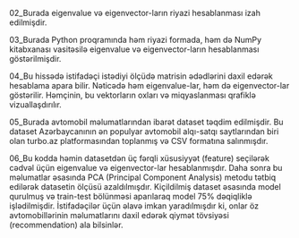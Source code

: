 02_Burada eigenvalue və eigenvector-ların riyazi hesablanması izah edilmişdir.



03_Burada Python proqramında həm riyazi formada, həm də NumPy kitabxanası vasitəsilə eigenvalue və eigenvector-ların hesablanması göstərilmişdir.



04_Bu hissədə istifadəçi istədiyi ölçüdə matrisin ədədlərini daxil edərək hesablama apara bilir. Nəticədə həm eigenvalue-lar, həm də eigenvector-lar göstərilir. Həmçinin, bu vektorların oxları və miqyaslanması qrafiklə vizuallaşdırılır.



05_Burada avtomobil məlumatlarından ibarət dataset təqdim edilmişdir. Bu dataset Azərbaycanının ən populyar avtomobil alqı-satqı saytlarından biri olan turbo.az platformasından toplanmış və CSV formatına salınmışdır.



06_Bu kodda həmin datasetdən üç fərqli xüsusiyyət (feature) seçilərək cədvəl üçün eigenvalue və eigenvector-lar hesablanmışdır. Daha sonra bu məlumatlar əsasında PCA (Principal Component Analysis) metodu tətbiq edilərək datasetin ölçüsü azaldılmışdır. Kiçildilmiş dataset əsasında model qurulmuş və train-test bölünməsi aparılaraq model 75% dəqiqliklə işlədilmişdir. İstifadəçilər üçün əlavə imkan yaradılmışdır ki, onlar öz avtomobillərinin məlumatlarını daxil edərək qiymət tövsiyəsi (recommendation) ala bilsinlər.
